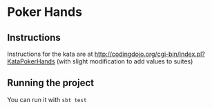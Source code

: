 # Poker Hands

## Instructions

Instructions for the kata are at http://codingdojo.org/cgi-bin/index.pl?KataPokerHands
(with slight modification to add values to suites)

## Running the project

You can run it with `sbt test` 
